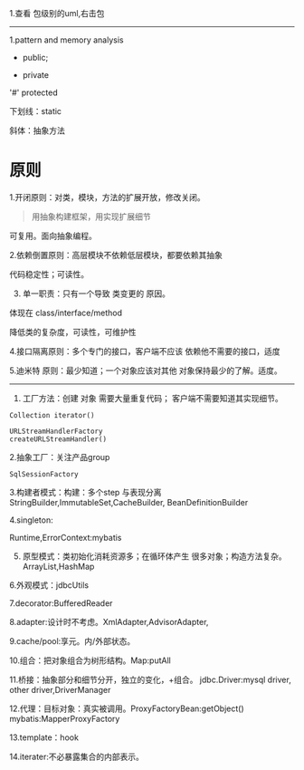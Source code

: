1.查看 包级别的uml,右击包

---
1.pattern and memory analysis

+ public;

- private

'#' protected

下划线：static

斜体：抽象方法
# 原则
1.开闭原则：对类，模块，方法的扩展开放，修改关闭。

> 用抽象构建框架，用实现扩展细节

可复用。面向抽象编程。

2.依赖倒置原则：高层模块不依赖低层模块，都要依赖其抽象

代码稳定性；可读性。

3. 单一职责：只有一个导致 类变更的 原因。

体现在 class/interface/method

降低类的复杂度，可读性，可维护性

4.接口隔离原则：多个专门的接口，客户端不应该
依赖他不需要的接口，适度

5.迪米特 原则：最少知道；一个对象应该对其他
对象保持最少的了解。适度。

---
1. 工厂方法：创建 对象 需要大量重复代码；
客户端不需要知道其实现细节。
```
Collection iterator()
```

```
URLStreamHandlerFactory
createURLStreamHandler()
```

2.抽象工厂：关注产品group
```
SqlSessionFactory
```

3.构建者模式：构建：多个step 与表现分离
StringBuilder,ImmutableSet,CacheBuilder,
BeanDefinitionBuilder

4.singleton:

Runtime,ErrorContext:mybatis

5. 原型模式：类初始化消耗资源多；在循环体产生
很多对象；构造方法复杂。ArrayList,HashMap

6.外观模式：jdbcUtils

7.decorator:BufferedReader

8.adapter:设计时不考虑。XmlAdapter,AdvisorAdapter,

9.cache/pool:享元。内/外部状态。

10.组合：把对象组合为树形结构。Map:putAll

11.桥接：抽象部分和细节分开，独立的变化，+组合。
jdbc.Driver:mysql driver, other driver,DriverManager

12.代理：目标对象：真实被调用。ProxyFactoryBean:getObject()
mybatis:MapperProxyFactory

13.template：hook

14.iterater:不必暴露集合的内部表示。